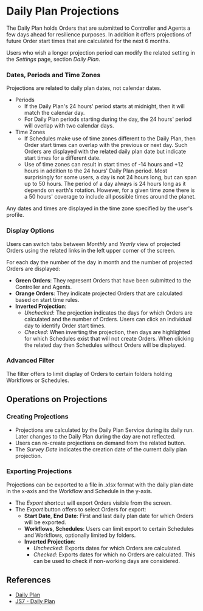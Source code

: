 # Daily Plan Projections

The Daily Plan holds Orders that are submitted to Controller and Agents a few days ahead for resilience purposes. In addition it offers projections of future Order start times that are calculated for the next 6 months.

Users who wish a longer projection period can modify the related setting in the *Settings* page, section *Daily Plan*.

### Dates, Periods and Time Zones

Projections are related to daily plan dates, not calendar dates. 

- Periods
  - If the Daily Plan's 24 hours' period starts at midnight, then it will match the calendar day.
  - For Daily Plan periods starting during the day, the 24 hours' period will overlap with two calendar days.
- Time Zones
  - If Schedules make use of time zones different to the Daily Plan, then Order start times can overlap with the previous or next day. Such Orders are displayed with the related daily plan date but indicate start times for a different date.
  - Use of time zones can result in start times of -14 hours and +12 hours in addition to the 24 hours' Daily Plan period. Most surprisingly for some users, a day is not 24 hours long, but can span up to 50 hours. The period of a day always is 24 hours long as it depends on earth's rotation. However, for a given time zone there is a 50 hours' coverage to include all possible times around the planet.

Any dates and times are displayed in the time zone specified by the user's profile.

### Display Options

Users can switch tabs between *Monthly* and *Yearly* view of projected Orders using the related links in the left upper corner of the screen.

For each day the number of the day in month and the number of projected Orders are displayed:

- **Green Orders**: They represent Orders that have been submitted to the Controller and Agents.
- **Orange Orders**: They indicate projected Orders that are calculated based on start time rules.
- **Inverted Projection**:
  - *Unchecked*: The projection indicates the days for which Orders are calculated and the number of Orders. Users can click an individual day to identify Order start times.
  - *Checked*: When inverting the projection, then days are highlighted for which Schedules exist that will not create Orders. When clicking the related day then Schedules without Orders will be displayed.

### Advanced Filter

The filter offers to limit display of Orders to certain folders holding Workflows or Schedules.

## Operations on Projections

### Creating Projections

- Projections are calculated by the Daily Plan Service during its daily run. Later changes to the Daily Plan during the day are not reflected.
- Users can re-create projections on demand from the related button.
- The *Survey Date* indicates the creation date of the current daily plan projection.

### Exporting Projections

Projections can be exported to a file in .xlsx format with the daily plan date in the x-axis and the Workflow and Schedule in the y-axis.

- The *Export* shortcut will export Orders visible from the screen. 
- The *Export* button offers to select Orders for export:
  - **Start Date**, **End Date**: First and last daily plan date for which Orders will be exported.
  - **Workflows**, **Schedules**: Users can limit export to certain Schedules and Workflows, optionally limited by folders.
  - **Inverted Projection**: 
    - *Unchecked*: Exports dates for which Orders are calculated.
    - *Checked*: Exports dates for which no Orders are calculated. This can be used to check if non-working days are considered.

## References

- [Daily Plan](/daily-plan)
- [JS7 - Daily Plan](https://kb.sos-berlin.com/display/JS7/JS7+-+Daily+Plan)
